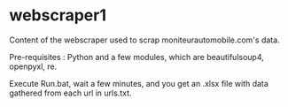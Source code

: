 # webscraper1
Content of the webscraper used to scrap moniteurautomobile.com's data.

Pre-requisites : Python and a few modules, which are beautifulsoup4, openpyxl, re.

Execute Run.bat, wait a few minutes, and you get an .xlsx file with data gathered from each url in urls.txt.
